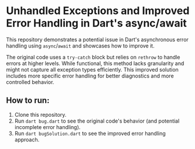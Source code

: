# Unhandled Exceptions and Improved Error Handling in Dart's async/await

This repository demonstrates a potential issue in Dart's asynchronous error handling using `async`/`await` and showcases how to improve it.

The original code uses a `try-catch` block but relies on `rethrow` to handle errors at higher levels.  While functional, this method lacks granularity and might not capture all exception types efficiently. This improved solution includes more specific error handling for better diagnostics and more controlled behavior.

## How to run:
1. Clone this repository.
2. Run `dart bug.dart` to see the original code's behavior (and potential incomplete error handling).
3. Run `dart bugSolution.dart` to see the improved error handling approach. 

